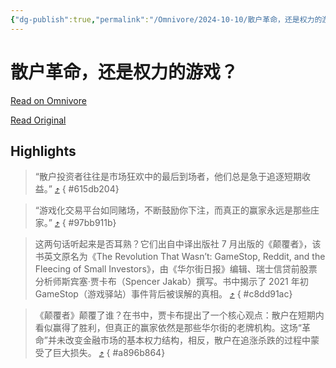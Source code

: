 ```yaml
---
{"dg-publish":true,"permalink":"/Omnivore/2024-10-10/散户革命，还是权力的游戏？/"}
---
```



# 散户革命，还是权力的游戏？

[Read on Omnivore](https://omnivore.app/me/-1927375956d)

[Read Original](https://mp.weixin.qq.com/s/yCIhNlC5nEJQwjF5w9lzfA)

## Highlights

> “散户投资者往往是市场狂欢中的最后到场者，他们总是急于追逐短期收益。” [⤴️](https://omnivore.app/me/-1927375956d#615db204-8b37-42b7-befa-cc41c921daf2) 
{ #615db204}


> “游戏化交易平台如同赌场，不断鼓励你下注，而真正的赢家永远是那些庄家。” [⤴️](https://omnivore.app/me/-1927375956d#97bb911b-6239-417f-9f92-afa36f63a63b) 
{ #97bb911b}


> 这两句话听起来是否耳熟？它们出自中译出版社 7 月出版的《颠覆者》，该书英文原名为《The Revolution That Wasn’t: GameStop, Reddit, and the Fleecing of Small Investors》，由《华尔街日报》编辑、瑞士信贷前股票分析师斯宾塞·贾卡布（Spencer Jakab）撰写。书中揭示了 2021 年初 GameStop（游戏驿站）事件背后被误解的真相。 [⤴️](https://omnivore.app/me/-1927375956d#c8dd91ac-0057-4899-9de4-0c42c0fb997e) 
{ #c8dd91ac}


> 《颠覆者》颠覆了谁？在书中，贾卡布提出了一个核心观点：散户在短期内看似赢得了胜利，但真正的赢家依然是那些华尔街的老牌机构。这场“革命”并未改变金融市场的基本权力结构，相反，散户在追涨杀跌的过程中蒙受了巨大损失。 [⤴️](https://omnivore.app/me/-1927375956d#a896b864-7eb6-4167-b055-22b73ef8ada5) 
{ #a896b864}

